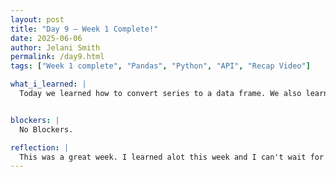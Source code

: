 ```yaml
---
layout: post
title: "Day 9 – Week 1 Complete!"
date: 2025-06-06
author: Jelani Smith
permalink: /day9.html
tags: ["Week 1 complete", "Pandas", "Python", "API", "Recap Video"]

what_i_learned: |
  Today we learned how to convert series to a data frame. We also learned some new fuctions. We learned how to get the maxinmum and minimum values in the data frame, how to use comparative operators in the data frame, and how to only pull certain columns within our data frame. While we were practicing we learned that to pull columns form our data we have to specifically reference our data frame because if we just ask it "who is the tallest in the data set" it only returns the numerical value. However, if we call our data frame as a list and include whatever column we are trying to pull from we will get the right results.


blockers: |
  No Blockers.

reflection: |
  This was a great week. I learned alot this week and I can't wait for the weeks ahead. Any blockers or challenges I had I was able to work through them pretty smoothly with asking questions and getting help. Today we had a little bit of a challenge in trying to pull columns from our data frame but my group worked together and we were able to overcome our challenges. This week was a great introductory week to learn some essential concepts to help us complete our project and I'm ready to really start attacking our project.
---
```




